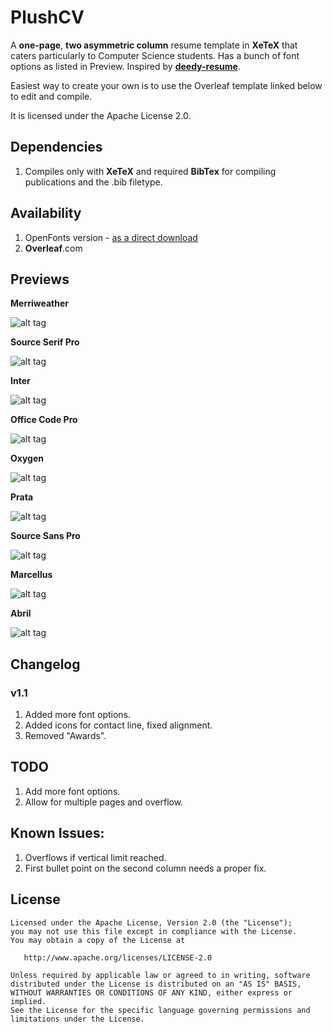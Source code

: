 # PlushCV

A **one-page**, **two asymmetric column** resume template in **XeTeX** that caters particularly to Computer Science students.
Has a bunch of font options as listed in Preview. Inspired by [**deedy-resume**](https://github.com/deedy/Deedy-Resume).

Easiest way to create your own is to use the Overleaf template linked below to edit and compile.

It is licensed under the Apache License 2.0.

## Dependencies

1. Compiles only with **XeTeX** and required **BibTex** for compiling publications and the .bib filetype.

## Availability

1. OpenFonts version - [as a direct download](https://github.com/deedydas/Deedy-Resume/raw/master/OpenFonts/deedy_resume-openfont.pdf)
2. **Overleaf**.com

## Previews

**Merriweather**

![alt tag](https://github.com/sansquoi/PlushCV/blob/main/previews/plushcv-merriweather-sample.png)

**Source Serif Pro**

![alt tag](https://github.com/sansquoi/PlushCV/blob/main/previews/plushcv-sourceserifpro-sample.png)

**Inter**

![alt tag](https://github.com/sansquoi/PlushCV/blob/main/previews/plushcv-inter-sample.png)

**Office Code Pro**

![alt tag](https://github.com/sansquoi/PlushCV/blob/main/previews/plushcv-officecodeprod-sample.png)

**Oxygen**

![alt tag](https://github.com/sansquoi/PlushCV/blob/main/previews/plushcv-oxygen-sample.png)

**Prata**

![alt tag](https://github.com/sansquoi/PlushCV/blob/main/previews/plushcv-prata-sample.png)

**Source Sans Pro**

![alt tag](https://github.com/sansquoi/PlushCV/blob/main/previews/plushcv-sourcesanspro-sample.png)

**Marcellus**

![alt tag](https://github.com/sansquoi/PlushCV/blob/main/previews/plushcv-marcellus-sample.png)

**Abril**

![alt tag](https://github.com/sansquoi/PlushCV/blob/main/previews/plushcv-abril-sample.png)

## Changelog

### v1.1

1. Added more font options.
2. Added icons for contact line, fixed alignment.
3. Removed "Awards".

## TODO

1. Add more font options.
2. Allow for multiple pages and overflow.

## Known Issues:

1. Overflows if vertical limit reached.
2. First bullet point on the second column needs a proper fix.

## License

    Licensed under the Apache License, Version 2.0 (the "License");
    you may not use this file except in compliance with the License.
    You may obtain a copy of the License at

       http://www.apache.org/licenses/LICENSE-2.0

    Unless required by applicable law or agreed to in writing, software
    distributed under the License is distributed on an "AS IS" BASIS,
    WITHOUT WARRANTIES OR CONDITIONS OF ANY KIND, either express or implied.
    See the License for the specific language governing permissions and
    limitations under the License.
